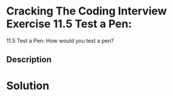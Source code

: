 # Cracking The Coding Interview Exercise 11.5 Test a Pen:


11.5 Test a Pen: How would you test a pen?

## Description


# Solution